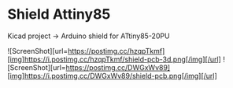 # Shield Attiny85
Kicad project -> Arduino shield for ATtiny85-20PU

![ScreenShot][url=https://postimg.cc/hzqpTkmf][img]https://i.postimg.cc/hzqpTkmf/shield-pcb-3d.png[/img][/url]
![ScreenShot][url=https://postimg.cc/DWGxWv89][img]https://i.postimg.cc/DWGxWv89/shield-pcb.png[/img][/url]
